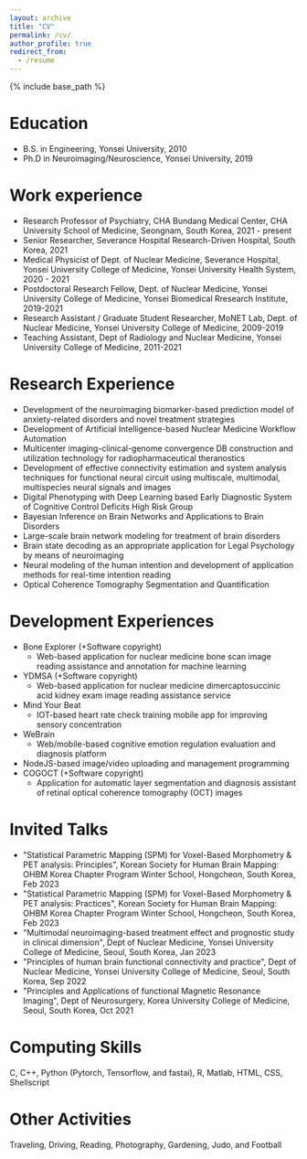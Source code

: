 ```yaml
---
layout: archive
title: "CV"
permalink: /cv/
author_profile: true
redirect_from:
  - /resume
---
```


{% include base_path %}


Education
======
* B.S. in Engineering, Yonsei University, 2010
* Ph.D in Neuroimaging/Neuroscience, Yonsei University, 2019


Work experience
======
* Research Professor of Psychiatry, CHA Bundang Medical Center, CHA University School of Medicine, Seongnam, South Korea, 2021 - present
* Senior Researcher, Severance Hospital Research-Driven Hospital, South Korea, 2021
* Medical Physicist of Dept. of Nuclear Medicine, Severance Hospital, Yonsei University College of Medicine, Yonsei University Health System, 2020 - 2021
* Postdoctoral Research Fellow, Dept. of Nuclear Medicine, Yonsei University College of Medicine, Yonsei Biomedical Rresearch Institute, 2019-2021
* Research Assistant / Graduate Student Researcher, MoNET Lab, Dept. of Nuclear Medicine, Yonsei University College of Medicine, 2009-2019
* Teaching Assistant, Dept of Radiology and Nuclear Medicine, Yonsei University College of Medicine, 2011-2021
  

Research Experience
======
* Development of the neuroimaging biomarker-based prediction model of anxiety-related disorders and novel treatment strategies
* Development of Artificial Intelligence-based Nuclear Medicine Workflow Automation
* Multicenter imaging-clinical-genome convergence DB construction and utilization technology for radiopharmaceutical theranostics
* Development of effective connectivity estimation and system analysis techniques for functional neural circuit using multiscale, multimodal, multispecies neural signals and images
* Digital Phenotyping with Deep Learning based Early Diagnostic System of Cognitive Control Deficits High Risk Group
* Bayesian Inference on Brain Networks and Applications to Brain Disorders
* Large-scale brain network modeling for treatment of brain disorders
* Brain state decoding as an appropriate application for Legal Psychology by means of neuroimaging
* Neural modeling of the human intention and development of application methods for real-time intention reading
* Optical Coherence Tomography Segmentation and Quantification


Development Experiences
======
* Bone Explorer (+Software copyright)
  * Web-based application for nuclear medicine bone scan image reading assistance and annotation for machine learning 
* YDMSA (+Software copyright)
  * Web-based application for nuclear medicine dimercaptosuccinic acid kidney exam image reading assistance service
* Mind Your Beat
  * IOT-based heart rate check training mobile app for improving sensory concentration
* WeBrain
  * Web/mobile-based cognitive emotion regulation evaluation and diagnosis platform
* NodeJS-based image/video uploading and management programming
* COGOCT (+Software copyright)
  * Application for automatic layer segmentation and diagnosis assistant of retinal optical coherence tomography (OCT) images


Invited Talks
======
* "Statistical Parametric Mapping (SPM) for Voxel-Based Morphometry & PET analysis: Principles", Korean Society for Human Brain Mapping: OHBM Korea Chapter Program Winter School, Hongcheon, South Korea, Feb 2023
* "Statistical Parametric Mapping (SPM) for Voxel-Based Morphometry & PET analysis: Practices", Korean Society for Human Brain Mapping: OHBM Korea Chapter Program Winter School, Hongcheon, South Korea, Feb 2023
* "Multimodal neuroimaging-based treatment effect and prognostic study in clinical dimension", Dept of Nuclear Medicine, Yonsei University College of Medicine, Seoul, South Korea, Jan 2023
* "Principles of human brain functional connectivity and practice", Dept of Nuclear Medicine, Yonsei University College of Medicine, Seoul, South Korea, Sep 2022
* "Principles and Applications of functional Magnetic Resonance Imaging", Dept of Neurosurgery, Korea University College of Medicine, Seoul, South Korea, Oct 2021
  
  
Computing Skills
======
C, C++, Python (Pytorch, Tensorflow, and fastai), R, Matlab, HTML, CSS, Shellscript
  
    
  
Other Activities
======
Traveling, Driving, Reading, Photography, Gardening, Judo, and Football
